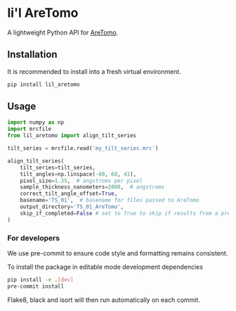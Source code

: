 # li'l AreTomo

A lightweight Python API for [AreTomo](https://doi.org/10.1016/j.yjsbx.2022.100068).

## Installation

It is recommended to install into a fresh virtual environment.

```sh
pip install lil_aretomo
```

## Usage

```python
import numpy as np
import mrcfile
from lil_aretomo import align_tilt_series

tilt_series = mrcfile.read('my_tilt_series.mrc')

align_tilt_series(
    tilt_series=tilt_series,
    tilt_angles=np.linspace(-60, 60, 41),
    pixel_size=1.35,  # angstroms per pixel
    sample_thickness_nanometers=2000,  # angstroms
    correct_tilt_angle_offset=True,
    basename='TS_01',  # basename for files passed to AreTomo
    output_directory='TS_01_AreTomo',
    skip_if_completed=False # set to True to skip if results from a previous alignment are present
)
```

### For developers

We use pre-commit to ensure code style and formatting remains consistent.

To install the package in editable mode development dependencies

```sh
pip install -e .[dev]
pre-commit install
```

Flake8, black and isort will then run automatically on each commit.

